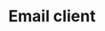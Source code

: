 # Email client

<div style="width:100%;height:100%;padding-bottom:6em;display:flex;justify-content:flex-end;">
  <p style="text-align: center;margin-top:auto;">By Augustinas Jokubauskas 2018</p>
</div>

---

## Document introduction

Email is considered as a medium that provides maximum reach for minimal investment and has served as an essential element of many marketing campaigns across all industries. Especially now, when more people than ever are getting access to internet. As developers we want the email clients to be easy and comfortable to use.

---

## Informal requirements report

To be filled

---

## System overview

To be filled

---

## Non-functional requirements of the system

To be filled

---

## Functional requirements of the system

To be filled

---

## Formal description of the system behaviour

To be filled

---

## Examples of system usage

To be filled
